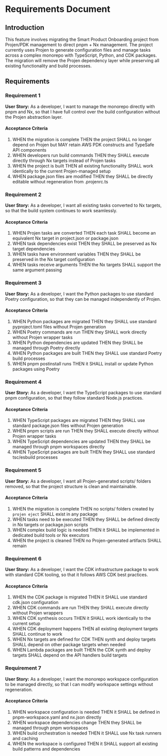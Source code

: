 # Requirements Document

## Introduction

This feature involves migrating the Smart Product Onboarding project from Projen/PDK management to direct pnpm + Nx management. The project currently uses Projen to generate configuration files and manage tasks across a complex monorepo with TypeScript, Python, and CDK packages. The migration will remove the Projen dependency layer while preserving all existing functionality and build processes.

## Requirements

### Requirement 1

**User Story:** As a developer, I want to manage the monorepo directly with pnpm and Nx, so that I have full control over the build configuration without the Projen abstraction layer.

#### Acceptance Criteria

1. WHEN the migration is complete THEN the project SHALL no longer depend on Projen but MAY retain AWS PDK constructs and TypeSafe API components
2. WHEN developers run build commands THEN they SHALL execute directly through Nx targets instead of Projen tasks
3. WHEN the project is built THEN all existing functionality SHALL work identically to the current Projen-managed setup
4. WHEN package.json files are modified THEN they SHALL be directly editable without regeneration from .projenrc.ts

### Requirement 2

**User Story:** As a developer, I want all existing tasks converted to Nx targets, so that the build system continues to work seamlessly.

#### Acceptance Criteria

1. WHEN Projen tasks are converted THEN each task SHALL become an equivalent Nx target in project.json or package.json
2. WHEN task dependencies exist THEN they SHALL be preserved as Nx target dependencies
3. WHEN tasks have environment variables THEN they SHALL be preserved in the Nx target configuration
4. WHEN tasks receive arguments THEN the Nx targets SHALL support the same argument passing

### Requirement 3

**User Story:** As a developer, I want the Python packages to use standard Poetry configuration, so that they can be managed independently of Projen.

#### Acceptance Criteria

1. WHEN Python packages are migrated THEN they SHALL use standard pyproject.toml files without Projen generation
2. WHEN Poetry commands are run THEN they SHALL work directly without Projen wrapper tasks
3. WHEN Python dependencies are updated THEN they SHALL be managed through Poetry directly
4. WHEN Python packages are built THEN they SHALL use standard Poetry build processes
5. WHEN pnpm postinstall runs THEN it SHALL install or update Python packages using Poetry

### Requirement 4

**User Story:** As a developer, I want the TypeScript packages to use standard pnpm configuration, so that they follow standard Node.js practices.

#### Acceptance Criteria

1. WHEN TypeScript packages are migrated THEN they SHALL use standard package.json files without Projen generation
2. WHEN pnpm scripts are run THEN they SHALL execute directly without Projen wrapper tasks
3. WHEN TypeScript dependencies are updated THEN they SHALL be managed through pnpm workspaces directly
4. WHEN TypeScript packages are built THEN they SHALL use standard tsc/esbuild processes

### Requirement 5

**User Story:** As a developer, I want all Projen-generated scripts/ folders removed, so that the project structure is clean and maintainable.

#### Acceptance Criteria

1. WHEN the migration is complete THEN no scripts/ folders created by `projen eject` SHALL exist in any package
2. WHEN tasks need to be executed THEN they SHALL be defined directly in Nx targets or package.json scripts
3. WHEN complex build logic is needed THEN it SHALL be implemented in dedicated build tools or Nx executors
4. WHEN the project is cleaned THEN no Projen-generated artifacts SHALL remain

### Requirement 6

**User Story:** As a developer, I want the CDK infrastructure package to work with standard CDK tooling, so that it follows AWS CDK best practices.

#### Acceptance Criteria

1. WHEN the CDK package is migrated THEN it SHALL use standard cdk.json configuration
2. WHEN CDK commands are run THEN they SHALL execute directly without Projen wrappers
3. WHEN CDK synthesis occurs THEN it SHALL work identically to the current setup
4. WHEN CDK deployment happens THEN all existing deployment targets SHALL continue to work
5. WHEN Nx targets are defined for CDK THEN synth and deploy targets SHALL depend on other package targets when needed
6. WHEN Lambda packages are built THEN the CDK synth and deploy targets SHALL depend on the API handlers build targets

### Requirement 7

**User Story:** As a developer, I want the monorepo workspace configuration to be managed directly, so that I can modify workspace settings without regeneration.

#### Acceptance Criteria

1. WHEN workspace configuration is needed THEN it SHALL be defined in pnpm-workspace.yaml and nx.json directly
2. WHEN workspace dependencies change THEN they SHALL be managed through pnpm workspaces
3. WHEN build orchestration is needed THEN it SHALL use Nx task runners and caching
4. WHEN the workspace is configured THEN it SHALL support all existing build patterns and dependencies
